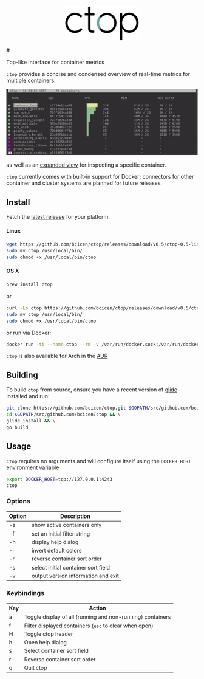 <p align="center"><img width="200px" src="/_docs/img/logo.png" alt="ctop"/></p>
#

Top-like interface for container metrics

`ctop` provides a concise and condensed overview of real-time metrics for multiple containers:
<p align="center"><img src="_docs/img/grid.gif" alt="ctop"/></p>

as well as an [expanded view][expanded_view] for inspecting a specific container.

`ctop` currently comes with built-in support for Docker; connectors for other container and cluster systems are planned for future releases.

## Install

Fetch the [latest release](https://github.com/bcicen/ctop/releases) for your platform:

#### Linux

```bash
wget https://github.com/bcicen/ctop/releases/download/v0.5/ctop-0.5-linux-amd64 -O ctop
sudo mv ctop /usr/local/bin/
sudo chmod +x /usr/local/bin/ctop
```

#### OS X

```bash
brew install ctop
```
or
```bash
curl -Lo ctop https://github.com/bcicen/ctop/releases/download/v0.5/ctop-0.5-darwin-amd64
sudo mv ctop /usr/local/bin/
sudo chmod +x /usr/local/bin/ctop
```

or run via Docker:
```bash
docker run -ti --name ctop --rm -v /var/run/docker.sock:/var/run/docker.sock quay.io/vektorlab/ctop:latest
```

`ctop` is also available for Arch in the [AUR](https://aur.archlinux.org/packages/ctop-bin/)

## Building

To build `ctop` from source, ensure you have a recent version of [glide](http://glide.sh/) installed and run:

```bash
git clone https://github.com/bcicen/ctop.git $GOPATH/src/github.com/bcicen/ctop && \
cd $GOPATH/src/github.com/bcicen/ctop && \
glide install && \
go build
```

## Usage

`ctop` requires no arguments and will configure itself using the `DOCKER_HOST` environment variable
```bash
export DOCKER_HOST=tcp://127.0.0.1:4243
ctop
```

### Options

Option | Description
--- | ---
-a	| show active containers only
-f <string> | set an initial filter string
-h	| display help dialog
-i  | invert default colors
-r	| reverse container sort order
-s  | select initial container sort field
-v	| output version information and exit

### Keybindings

Key | Action
--- | ---
a | Toggle display of all (running and non-running) containers
f | Filter displayed containers (`esc` to clear when open)
H | Toggle ctop header
h | Open help dialog
s | Select container sort field
r | Reverse container sort order
q | Quit ctop

[expanded_view]: _docs/expanded.md
